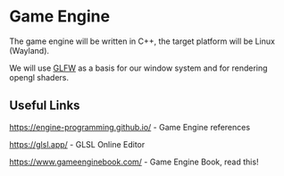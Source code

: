 # Game Engine

The game engine will be written in C++, the target platform will be Linux (Wayland).

We will use [GLFW](https://www.glfw.org/) as a basis for our window system and for rendering opengl shaders.

## Useful Links

https://engine-programming.github.io/ - Game Engine references

https://glsl.app/ - GLSL Online Editor

https://www.gameenginebook.com/ - Game Engine Book, read this!
